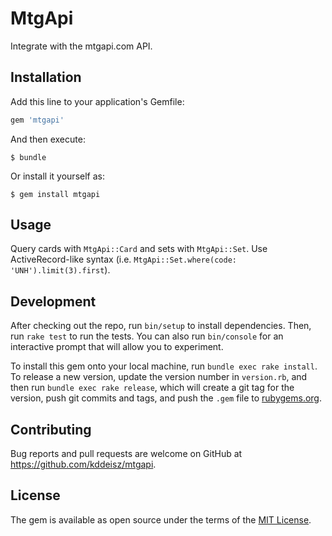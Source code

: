 # MtgApi

Integrate with the mtgapi.com API.

## Installation

Add this line to your application's Gemfile:

```ruby
gem 'mtgapi'
```

And then execute:

    $ bundle

Or install it yourself as:

    $ gem install mtgapi

## Usage

Query cards with `MtgApi::Card` and sets with `MtgApi::Set`. Use ActiveRecord-like syntax (i.e. `MtgApi::Set.where(code: 'UNH').limit(3).first`).

## Development

After checking out the repo, run `bin/setup` to install dependencies. Then, run `rake test` to run the tests. You can also run `bin/console` for an interactive prompt that will allow you to experiment.

To install this gem onto your local machine, run `bundle exec rake install`. To release a new version, update the version number in `version.rb`, and then run `bundle exec rake release`, which will create a git tag for the version, push git commits and tags, and push the `.gem` file to [rubygems.org](https://rubygems.org).

## Contributing

Bug reports and pull requests are welcome on GitHub at https://github.com/kddeisz/mtgapi.


## License

The gem is available as open source under the terms of the [MIT License](http://opensource.org/licenses/MIT).

